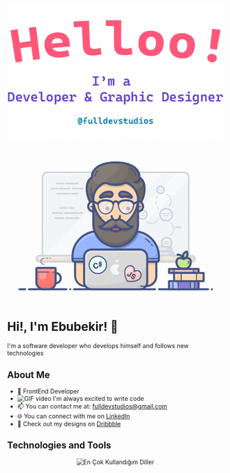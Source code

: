<div align="center">
  <img alt="Merhaba, Ben Ebubekir. Açık kaynak geliştiriyorum!" src="./assets/gh-readme-header.png" />
  <img alt="GIF videosu" src="./assets/tenor.gif" />
</div>

# Hi!, I'm Ebubekir! 👋

I'm a software developer who develops himself and follows new technologies

## About Me

- 💼 FrontEnd Developer
- <img alt="GIF video" src="https://camo.githubusercontent.com/63371d36886ee658f5a97401f393e1ab1684b2fd3de674b8f5efc7d410b2a3d0/68747470733a2f2f6d656469612e67697068792e636f6d2f6d656469612f57556c706c634d704f43456d5447427442572f67697068792e676966" height="15px"/> I'm always excited to write code
- 📫 You can contact me at: fulldevstudios@gmail.com
- 🌐 You can connect with me on [LinkedIn](https://www.linkedin.com/in/ebubekir-nazli-13esn/)
- 🎨 Check out my designs on [Dribbble](https://dribbble.com/devebu)

## Technologies and Tools

<p align="center">
  <img src="https://github-readme-stats.vercel.app/api/top-langs/?username=ebu13&layout=compact&langs_count=14" alt="En Çok Kullandığım Diller" />
</p>